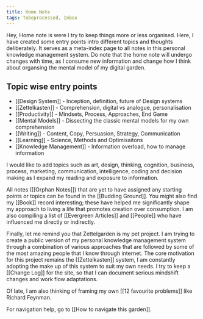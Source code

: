 ```yaml
---
title: Home Note
tags: Tobeprocessed, Inbox
---
```


Hey, Home note is were I try to keep things more or less organised. Here, I have created some entry points intro different topics and thoughts deliberately. It serves as a meta-index page to all notes in this personal knowledge management system. Do note that the home note will undergo changes with time, as I consume new information and change how I think about organsing the mental model of my digital garden.

## Topic wise entry points

- [[Design System]] - Inception, definition, future of Design systems 
- [[Zettelkasten]] - Comprehension, digital vs analogue, personalisation
- [[Productivity]] - Mindsets, Process, Approaches, End Game  
- [[Mental Models]] - Dissecting the classic mental models for my own comprehension
- [[Writing]] - Content, Copy, Persuasion, Strategy, Communication 
- [[Learning]] - Science, Methods and Optimisaitons 
- [[Knowledge Management]] - Information overload, how to manage information 


I would like to add topics such as art, design,  thinking, cognition, business, process, marketing, communication, intelligence, coding and decision making as I expand my reading and exposure to information.

All notes ([[Orphan Notes]]) that are yet to have assigned any starting points or topics can be found in the [[Budding Ground]]. You might also find my [[Book]] record interesting; these have helped me significantly shape my approach to living a life that promotes creation over consumption. I am also compiling a list of [[Evergreen Articles]] and [[People]] who have influenced me directly or indirectly.

Finally, let me remind you that Zettelgarden is my pet project. I am trying to create a public version of my personal knowledge management system through a combination of various approaches that are followed by some of the most amazing people that I know through internet. The core motivation for this project remains the [[Zettelkasten]] system, I am constantly adopting the make up of this system to suit my own needs. I try to keep a [[Change Log]] for the site, so that I can document serious mindshift changes and work flow adaptations.

Of late, I am also thinking of framing my own [[12 favourite problems]] like Richard Feynman.


For navigation help, go to [[How to navigate this garden]].

